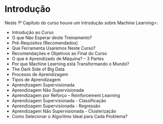 # Introdução

Neste 1º Capítulo do curso houve um Introdução sobre Machine Learning>:

<ul>
  <li>Introdução ao Curso</li>
  <li>O que Não Esperar deste Treinamento?</li>
  <li>Pré-Requisitos (Recomendados)</li>
  <li>Que Ferramenta Usaremos Neste Curso?</li>
  <li>Recomendações e Objetivos ao Final do Curso</li>
  <li>O que é Aprendizado de Máquina? – 3 Partes</li>
  <li>Por que Machine Learning está Transformando o Mundo?</li>
  <li>The Dark Side of Big Data</li>
  <li>Processo de Aprendizagem</li>
  <li>Tipos de Aprendizagem</li>
  <li>Aprendizagem Supervisionada</li>
  <li>Aprendizagem Não Supervisionada</li>
  <li>Aprendizagem por Reforço – Reinforcement Learning</li>
  <li>Aprendizagem Supervisionada - Classificação</li>
  <li>Aprendizagem Supervisionada - Regressão</li>
  <li>Aprendizagem Não Supervisionada - Clusterização</li>
  <li>Como Selecionar o Algoritmo Ideal para Cada Problema?</li>
</ul>
